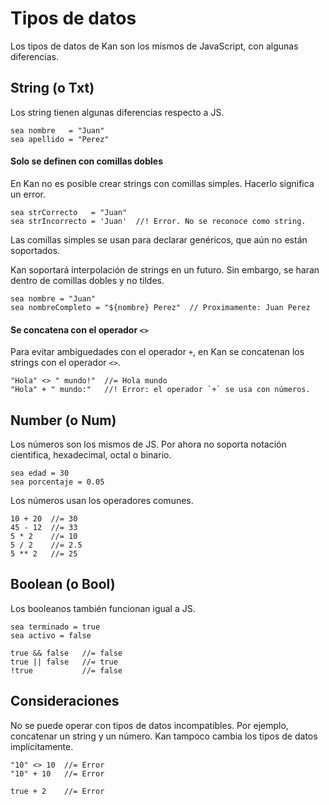 # Tipos de datos

Los tipos de datos de Kan son los mismos de JavaScript, con algunas diferencias.


## String (o Txt)

Los string tienen algunas diferencias respecto a JS.

```
sea nombre   = "Juan"
sea apellido = "Perez"
```

#### Solo se definen con comillas dobles

En Kan no es posible crear strings con comillas simples. Hacerlo significa un error.

```
sea strCorrecto   = "Juan"
sea strIncorrecto = 'Juan'  //! Error. No se reconoce como string.
```

Las comillas simples se usan para declarar genéricos, que aún no están soportados.

Kan soportará interpolación de strings en un futuro. Sin embargo, se haran dentro de comillas dobles y no tildes.

```
sea nombre = "Juan"
sea nombreCompleto = "${nombre} Perez"  // Proximamente: Juan Perez
```

#### Se concatena con el operador `<>`

Para evitar ambiguedades con el operador `+`, en Kan se concatenan los strings con el operador `<>`.

```
"Hola" <> " mundo!"  //= Hola mundo
"Hola" + " mundo:"   //! Error: el operador `+` se usa con números.
```


## Number (o Num)

Los números son los mismos de JS. Por ahora no soporta notación cientifica, hexadecimal, octal o binario.

```
sea edad = 30
sea porcentaje = 0.05
```

Los números usan los operadores comunes.

```
10 + 20  //= 30
45 - 12  //= 33
5 * 2    //= 10
5 / 2    //= 2.5
5 ** 2   //= 25
```


## Boolean (o Bool)

Los booleanos también funcionan igual a JS.

```
sea terminado = true
sea activo = false
```

```
true && false   //= false
true || false   //= true
!true           //= false
```


## Consideraciones

No se puede operar con tipos de datos incompatibles. Por ejemplo, concatenar un string y un número.
Kan tampoco cambia los tipos de datos implícitamente.

```
"10" <> 10  //= Error
"10" + 10   //= Error

true + 2    //= Error
```
